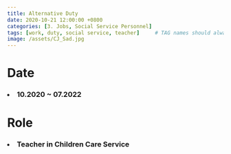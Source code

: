 ```yaml
---
title: Alternative Duty
date: 2020-10-21 12:00:00 +0800
categories: [3. Jobs, Social Service Personnel]
tags: [work, duty, social service, teacher]     # TAG names should always be lowercase
image: /assets/CJ_Sad.jpg
---
```


<p>
    <h1> <strong>Date</strong> </h1>
    <h3><li> 10.2020 ~ 07.2022 </li></h3>
</p>

<p>
    <h1> <strong>Role</strong> </h1>
    <h3><li> Teacher in Children Care Service </li></h3>
</p>